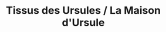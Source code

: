 ---
title: "Tissus des Ursules / La Maison d'Ursule"
url: /cannes/tissus-des-ursules-la-maison-dursule/
shop: shop
---